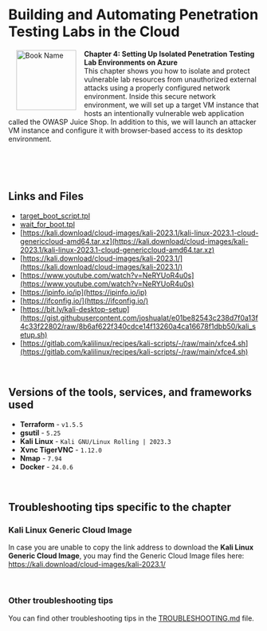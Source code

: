# Building and Automating Penetration Testing Labs in the Cloud

<a href="https://www.packtpub.com/product/building-and-automating-penetration-testing-labs-in-the-cloud/9781837632398"><img src="https://content.packt.com/B19755/cover_image_small.jpg" alt="Book Name" height="120px" align="left" style="margin: 0px 15px; border-color: white; border-style: solid; border-width: 1px;"></a>

**Chapter 4: Setting Up Isolated Penetration Testing Lab Environments on Azure** <br />
This chapter shows you how to isolate and protect vulnerable lab resources from unauthorized external attacks using a properly configured network environment. Inside this secure network environment, we will set up a target VM instance that hosts an intentionally vulnerable web application called the OWASP Juice Shop. In addition to this, we will launch an attacker VM instance and configure it with browser-based access to its desktop environment.

<br />
<br />
<br />

## Links and Files

- [target_boot_script.tpl](https://raw.githubusercontent.com/PacktPublishing/Building-Penetration-Testing-Labs-in-the-Cloud/main/ch04/pentest_lab/target_vm/target_boot_script.tpl)
- [wait_for_boot.tpl](https://raw.githubusercontent.com/PacktPublishing/Building-Penetration-Testing-Labs-in-the-Cloud/main/ch04/pentest_lab/target_vm/wait_for_boot.tpl)
- [https://kali.download/cloud-images/kali-2023.1/kali-linux-2023.1-cloud-genericcloud-amd64.tar.xz](https://kali.download/cloud-images/kali-2023.1/kali-linux-2023.1-cloud-genericcloud-amd64.tar.xz)
- [https://kali.download/cloud-images/kali-2023.1/](https://kali.download/cloud-images/kali-2023.1/)
- [https://www.youtube.com/watch?v=NeRYUoR4u0s](https://www.youtube.com/watch?v=NeRYUoR4u0s)
- [https://ipinfo.io/ip](https://ipinfo.io/ip)
- [https://ifconfig.io/](https://ifconfig.io/)
- [https://bit.ly/kali-desktop-setup](https://gist.githubusercontent.com/joshualat/e01be82543c238d7f0a13f4c33f22802/raw/8b6af622f340cdce14f13260a4ca16678f1dbb50/kali_setup.sh)
- [https://gitlab.com/kalilinux/recipes/kali-scripts/-/raw/main/xfce4.sh](https://gitlab.com/kalilinux/recipes/kali-scripts/-/raw/main/xfce4.sh)

<br />

## Versions of the tools, services, and frameworks used 

- **Terraform** - `v1.5.5`
- **gsutil** - `5.25`
- **Kali Linux** - `Kali GNU/Linux Rolling | 2023.3`
- **Xvnc TigerVNC** - `1.12.0`
- **Nmap** - `7.94`
- **Docker** - `24.0.6`

<br />

## Troubleshooting tips specific to the chapter

### Kali Linux Generic Cloud Image

In case you are unable to copy the link address to download the **Kali Linux Generic Cloud Image**, you may find the Generic Cloud Image files here: https://kali.download/cloud-images/kali-2023.1/

<br />

### Other troubleshooting tips

You can find other troubleshooting tips in the [TROUBLESHOOTING.md](../TROUBLESHOOTING.md) file.